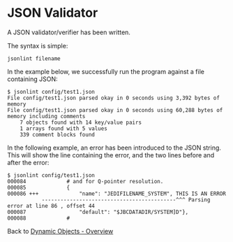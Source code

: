 # JSON Validator

<PageHeader />

A JSON validator/verifier has been written.  

The syntax is simple:

```
jsonlint filename
```

In the example below, we successfully run the program against a file containing JSON:

```
$ jsonlint config/test1.json
File config/test1.json parsed okay in 0 seconds using 3,392 bytes of memory
File config/test1.json parsed okay in 0 seconds using 60,288 bytes of memory including comments
    7 objects found with 14 key/value pairs
    1 arrays found with 5 values
    339 comment blocks found
```

In the following example, an error has been introduced to the JSON string. This will show the line containing the error, and the two lines before and after the error:

```
$ jsonlint config/test1.json
000084             # and for Q-pointer resolution.
000085             {
000086 +++             "name": "JEDIFILENAME_SYSTEM", THIS IS AN ERROR
           -------------------------------------------^^^ Parsing error at line 86 , offset 44
000087                 "default": "$JBCDATADIR/SYSTEM]D"},
000088             #
```

Back to [Dynamic Objects - Overview](./../README.md)

<PageFooter />
